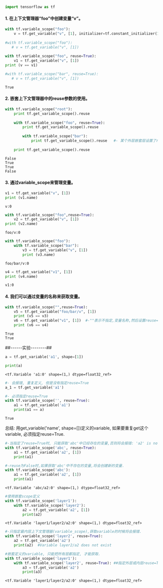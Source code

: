 

```python
import tensorflow as tf
```

#### 1. 在上下文管理器“foo”中创建变量“v”。


```python
with tf.variable_scope("foo"):
    v = tf.get_variable("v", [1], initializer=tf.constant_initializer(1.0))
                        
#with tf.variable_scope("foo"):
   # v = tf.get_variable("v", [1])
    
with tf.variable_scope("foo", reuse=True):
    v1 = tf.get_variable("v", [1])
print (v == v1)

#with tf.variable_scope("bar", reuse=True):
   # v = tf.get_variable("v", [1])
```

    True


#### 2. 嵌套上下文管理器中的reuse参数的使用。


```python
with tf.variable_scope("root"):
    print tf.get_variable_scope().reuse
    
    with tf.variable_scope("foo", reuse=True):
        print tf.get_variable_scope().reuse
        
        with tf.variable_scope("bar"):
            print tf.get_variable_scope().reuse   #- 某个外层嵌套层设置了reuse为true, 内层仍然为true -#
            
    print tf.get_variable_scope().reuse
```

    False
    True
    True
    False


#### 3. 通过variable_scope来管理变量。


```python
v1 = tf.get_variable("v", [1])
print (v1.name)
```

    v:0



```python
with tf.variable_scope("foo",reuse=True):
    v2 = tf.get_variable("v", [1])
print (v2.name)
```

    foo/v:0



```python
with tf.variable_scope("foo"):
    with tf.variable_scope("bar"):
        v3 = tf.get_variable("v", [1])
        print (v3.name)
```

    foo/bar/v:0



```python
v4 = tf.get_variable("v1", [1])
print (v4.name)
```

    v1:0


#### 4. 我们可以通过变量的名称来获取变量。


```python
with tf.variable_scope("",reuse=True):   
    v5 = tf.get_variable("foo/bar/v", [1])
    print (v5 == v3)
    v6 = tf.get_variable("v1", [1])  #-""表示不指定,变量名称,然后设置reuse=True,就可以获取"v1",如果在最外层获取"v1"会报错-#
    print (v6 == v4)
```

    True
    True


##------实验--------##


```python
a = tf.get_variable('a1', shape=[1])
```


```python
print(a)
```

    <tf.Variable 'a1:0' shape=(1,) dtype=float32_ref>



```python
#- 会报错, 重复定义, 但是没有指定reuse=True
a_1 = tf.get_variable('a1')
```


```python
#- 必须指定reuse=True
with tf.variable_scope('', reuse=True):
    a1 = tf.get_variable('a1')
    print(a1 == a)
```

    True


总结: 用get_variable('name', shape=[])定义的variable, 如果要重复get这个variable, 必须指定reuse=True.


```python
#-当指定了reuse=True时, 只能获取'abc'中已经存在的变量,否则将会报错: 'a2' is not exist.
with tf.variable_scope('abc', reuse=True):
    a1 = tf.get_variable('a2', [1])
    print(a1)
```


```python
#-reuse为False时,如果获取'abc'中不存在的变量,将会创建新的变量.
with tf.variable_scope('abc'):
    a1 = tf.get_variable('a2', [1])
    print(a1)
```

    <tf.Variable 'abc/a2:0' shape=(1,) dtype=float32_ref>



```python
#使用嵌套scope定义
with tf.variable_scope('layer1'):
    with tf.variable_scope('layer2'):
        a2 = tf.get_variable('a2', [1])
        print(a2)
```

    <tf.Variable 'layer1/layer2/a2:0' shape=(1,) dtype=float32_ref>



```python
#-只指定最内层上下文管理器(variable_scope),获取variable的时候将会报错.
with tf.variable_scope('layer2', reuse=True):
    a2 = tf.get_variable('a2')
    print(a2)  #Variable layer2/a2 does not exist
```


```python
#嵌套定义的variable, 只能把所有层都指定, 才能获取.
with tf.variable_scope('layer1'):
    with tf.variable_scope('layer2', reuse=True): ##指定外层或内层reuse=True, 内层的reuse都是True
        a3 = tf.get_variable('a2')
        print(a3)
```

    <tf.Variable 'layer1/layer2/a2:0' shape=(1,) dtype=float32_ref>

